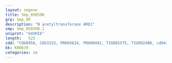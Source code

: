 ```yaml
---
layout: smgene
title: Smp_050590
grp: Smp_05
description: "N acetyltransferase ARD1"
smp: Smp_050590.1
uniprot: "G4VHI6"
length:   525
cdd: "COG0456, COG3153, PRK03624, PRK09491, TIGR01575, TIGR02406, cd04301, cl17182, pfam00583, pfam13673"
kk: K00670
categories: sm
---
```

